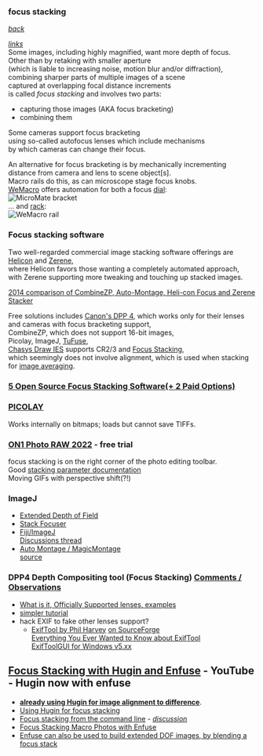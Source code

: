 ---
---
### focus stacking  
  *[back](index.html)*

 [*links*](macro_links.htm#FOCUS)  
Some images, including highly magnified, want more depth of focus.  
Other than by retaking with smaller aperture  
(which is liable to increasing noise, motion blur and/or diffraction),  
combining sharper parts of multiple images of a scene   
captured at overlapping focal distance increments  
is called *focus stacking* and involves two parts:
* capturing those images (AKA focus bracketing)
* combining them

Some cameras support focus bracketing  
using so-called autofocus lenses which include mechanisms    
by which cameras can change their focus.

An alternative for focus bracketing is by mechanically incrementing  
distance from camera and lens to scene object[s].   
Macro rails do this, as can microscope stage focus knobs.    
[WeMacro](https://www.wemacro.com) offers automation for both
a focus [dial](https://www.wemacro.com/?product=micromate-bracket-only):  
![MicroMate bracket](https://www.wemacro.com/wp-content/uploads/2017/06/mm-working-1.jpg)  
... and [rack](https://www.wemacro.com/?product=wemacro-rail):  
![WeMacro rail](https://www.photoinfos.com/Fototechnik/Zubehoer/Einstellschlitten/Wemacro/Canon-100mm-macro-is-usm-14.jpg)  

### Focus stacking software  
Two well-regarded commercial image stacking software offerings are  
[Helicon](https://www.heliconsoft.com/heliconsoft-products/helicon-focus/)
and [Zerene](https://zerenesystems.com/cms/stacker),    
where Helicon favors those wanting a completely automated approach,  
with Zerene supporting more tweaking and touching up stacked images.  

[2014 comparison of CombineZP, Auto-Montage, Heli-con Focus and Zerene Stacker](https://www.researchgate.net/publication/269630893_Focus_stacking_Comparing_commercial_top-end_set-ups_with_a_semi-automatic_low_budget_approach_A_possible_solution_for_mass_digitization_of_type_specimens)  

Free solutions includes [Canon's DPP 4](https://www.canon-europe.com/support/consumer_products/software/digital-photo-professional.html?language=en&os=windows%2010%20(64-bit)&productid=tcm:13-1870570),
which works only for their lenses and cameras with focus bracketing support,  
CombineZP, which does not support 16-bit images,  
Picolay, ImageJ, [TuFuse](https://tawbaware.com/tufusepro_help/tufusepro_help.htm),  
[Chasys Draw IES](https://www.jpchacha.com/chasysdraw/) supports CR2/3 and [Focus Stacking](https://www.jpchacha.com/chasysdraw/help.php?file=artist_process_stack_focus.htm),  
which seemingly does not involve alignment, which is used when stacking for [image averaging](https://www.jpchacha.com/chasysdraw/help.php?file=artist_tutorials_stacking.htm).  

### [5 Open Source Focus Stacking Software(+ 2 Paid Options)](https://chasingheartbeats.com/open-source-focus-stacking-software/)

### [PICOLAY](http://www.picolay.de)  
Works internally on bitmaps;  loads but cannot save TIFFs.  

### [ON1 Photo RAW 2022](https://www.on1.com/products/photo-raw)  - free trial  
focus stacking is on the right corner of the photo editing toolbar.  
Good [stacking parameter documentation](http://www.picolay.de/workshop/Understanding_Stacking-Parameters.pdf)  
Moving GIFs with perspective shift(?!)  


### ImageJ
- [Extended Depth of Field](http://bigwww.epfl.ch/demo/edf/)  
- [Stack Focuser](https://imagej.nih.gov/ij/plugins/stack-focuser.html)  
- [Fiji/ImageJ](https://fiji.sc)  
  [Discussions thread](https://www.dpreview.com/forums/post/50059191)  
- [Auto Montage / MagicMontage](http://wsr.imagej.net/macros/toolsets/MagicMontage.pdf)  
  [source](https://github.com/imagej/ij1-installer/blob/master/app/macros/toolsets/Magic%20Montage.txt)  

### DPP4 Depth Compositing tool (Focus Stacking) [Comments / Observations](https://community.usa.canon.com/t5/Camera-Software/DPP4-Depth-Compositing-tool-Focus-Stacking-Comments-Observations/td-p/309489)  
- [What is it, Officially Supported lenses, examples](https://www.the-digital-picture.com/Canon-Cameras/Canon-Focus-Bracketing.aspx)  
- [simpler tutorial](https://snapshot.canon-asia.com/in/article/eng/focus-stacking-a-pro-technique-made-simpler-with-focus-bracketing)  
- hack EXIF to fake other lenses support?
  - [ExifTool by Phil Harvey](https://www.exiftool.org) [on SourceForge](https://www.exiftool.org)  
    [Everything You Ever Wanted to Know about ExifTool](https://adamtheautomator.com/exiftool/)  
    [ExifToolGUI for Windows v5.xx](https://exiftool.org/gui/)  

## [Focus Stacking with Hugin and Enfuse](https://www.youtube.com/watch?v=FMKABaISlXg) - YouTube - **Hugin now with enfuse**  
  - [**already using Hugin for image alignment to difference**](objectives/Hugin.htm).  
  - [Using Hugin for focus stacking](https://macrocam.blogspot.com/2013/09/using-hugin-for-focus-stacking.html)  
  - [Focus stacking from the command line](https://estar.photography/tag/focus-stacking-hugin/) - *[discussion](https://groups.google.com/g/hugin-ptx/c/dZ2kL4hjbnE?pli=1)*
- [Focus Stacking Macro Photos with Enfuse](https://patdavid.net/2013/01/focus-stacking-macro-photos-enfuse/)  
- [Enfuse can also be used to build extended DOF images, by blending a focus stack](https://wiki.panotools.org/Enfuse)  

